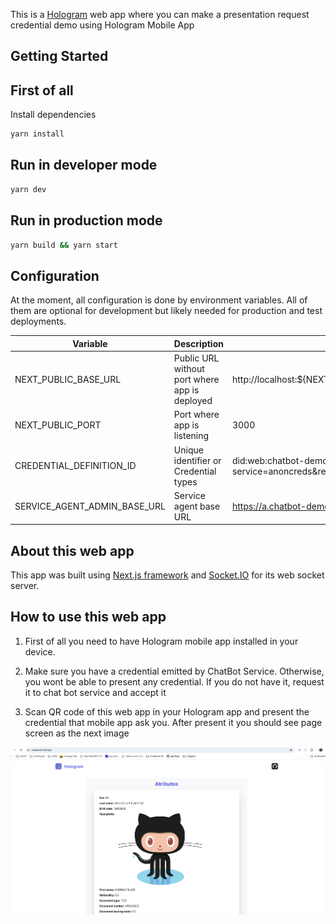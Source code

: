 This is a [Hologram](https://hologram.zone/) web app where you can make a presentation request credential demo using Hologram Mobile App

## Getting Started

## First of all

Install dependencies

```bash
yarn install
```

## Run in developer mode

```bash
yarn dev
```

## Run in production mode

```bash
yarn build && yarn start
```

## Configuration

At the moment, all configuration is done by environment variables. All of them are optional for development
but likely needed for production and test deployments.

| Variable                     | Description                                   | Default value                                                                                                        |
| ---------------------------- | --------------------------------------------- | -------------------------------------------------------------------------------------------------------------------- |
| NEXT_PUBLIC_BASE_URL         | Public URL without port where app is deployed | http://localhost:${NEXT_PUBLIC_PORT}                                                                                 |
| NEXT_PUBLIC_PORT             | Port where app is listening                   | 3000                                                                                                                 |
| CREDENTIAL_DEFINITION_ID     | Unique identifier or Credential types         | did:web:chatbot-demo.dev.2060.io?service=anoncreds&relativeRef=/credDef/HngJhYMeTLTZNa5nJxDybmXDsV8J7G1fz2JFSs3jcouT |
| SERVICE_AGENT_ADMIN_BASE_URL | Service agent base URL                        | https://a.chatbot-demo.dev.2060.io                                                                                   |

## About this web app

This app was built using [Next.js framework](https://nextjs.org) and [Socket.IO](https://socket.io) for its web socket server.

## How to use this web app

1. First of all you need to have Hologram mobile app installed in your device.

2. Make sure you have a credential emitted by ChatBot Service. Otherwise, you wont be able to present any credential. If you do not have it, request it to chat bot service and accept it

3. Scan QR code of this web app in your Hologram app and present the credential that mobile app ask you. After present it you should see page screen as the next image

![Present credential image](public/images/presented.png)

